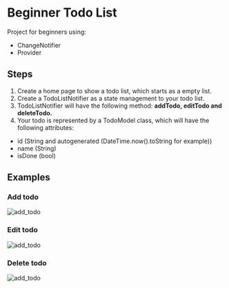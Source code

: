 # Beginner Todo List

Project for beginners using:
- ChangeNotifier
- Provider

## Steps

1) Create a home page to show a todo list, which starts as a empty list.
2) Create a TodoListNotifier as a state management to your todo list.
3) TodoListNotifier will have the following method: **addTodo, editTodo and deleteTodo.**
4) Your todo is represented by a TodoModel class, which will have the following attributes:
  - id (String and autogenerated (DateTime.now().toString for example))
  - name (String)
  - isDone (bool)


## Examples

### Add todo 

![add_todo](https://github.com/arthurgiani/flutter-training/blob/main/beginner_todo_list/add_todo.gif)

### Edit todo 

![add_todo](https://github.com/arthurgiani/flutter-training/blob/main/beginner_todo_list/edit_todo.gif)

### Delete todo 

![add_todo](https://github.com/arthurgiani/flutter-training/blob/main/beginner_todo_list/delete-todo.gif)
  
